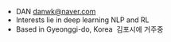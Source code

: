- DAN danwk@naver.com
- Interests lie in deep learning NLP and RL
- Based in Gyeonggi-do, Korea‎ ‎‎   ‎김포시에 거주중
